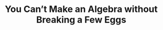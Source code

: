 ---
title: You Can’t Make an Algebra without Breaking a Few Eggs
url: http://bartoszmilewski.com/2014/01/28/you-cant-make-an-algebra-without-breaking-a-few-eggs/
authors:
- Bartosz Milewski
type: article
tags:
- algebras
- category theory
- fixpoints
- monad algebras
- monads
doHaskell-type: blog post
dohaskell-year: 2014
---